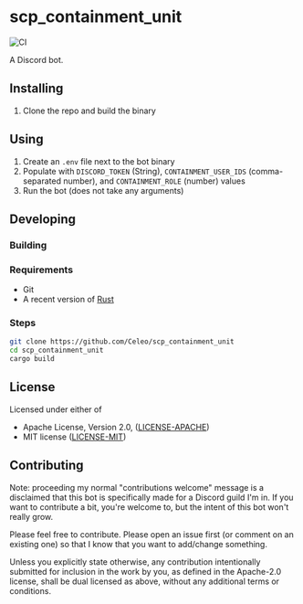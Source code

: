 # scp_containment_unit

![CI](https://github.com/Celeo/scp_containment_unit/workflows/CI/badge.svg?branch=master)

A Discord bot.

## Installing

1. Clone the repo and build the binary

## Using

1. Create an `.env` file next to the bot binary
1. Populate with `DISCORD_TOKEN` (String), `CONTAINMENT_USER_IDS` (comma-separated number), and `CONTAINMENT_ROLE` (number) values
1. Run the bot (does not take any arguments)

## Developing

### Building

### Requirements

* Git
* A recent version of [Rust](https://www.rust-lang.org/tools/install)

### Steps

```sh
git clone https://github.com/Celeo/scp_containment_unit
cd scp_containment_unit
cargo build
```

## License

Licensed under either of

* Apache License, Version 2.0, ([LICENSE-APACHE](LICENSE-APACHE))
* MIT license ([LICENSE-MIT](LICENSE-MIT))

## Contributing

Note: proceeding my normal "contributions welcome" message is a disclaimed that this bot is specifically made for a Discord guild I'm in. If you want to contribute a bit, you're welcome to, but the intent of this bot won't really grow.

Please feel free to contribute. Please open an issue first (or comment on an existing one) so that I know that you want to add/change something.

Unless you explicitly state otherwise, any contribution intentionally submitted for inclusion in the work by you, as defined in the Apache-2.0 license,
shall be dual licensed as above, without any additional terms or conditions.
